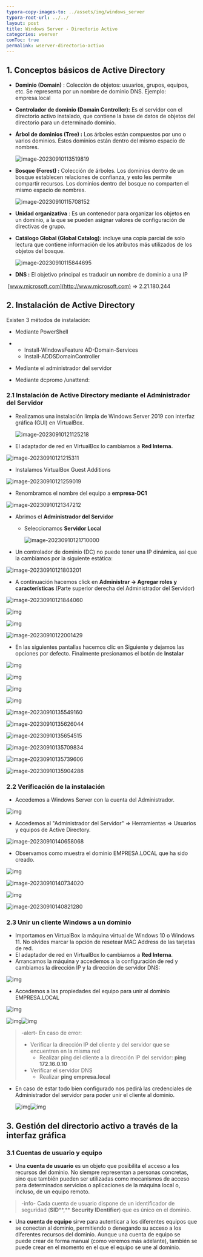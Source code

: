 ```yaml
---
typora-copy-images-to: ../assets/img/windows_server
typora-root-url: ../../
layout: post
title: Windows Server - Directorio Activo
categories: wserver
conToc: true
permalink: wserver-directorio-activo
---
```


## 1. Conceptos básicos de Active Directory

- **Dominio (Domain)** : Colección de objetos: usuarios, grupos, equipos, etc. Se representa por un nombre de dominio DNS. Ejemplo: empresa.local

- **Controlador de dominio (Domain Controller):** Es el servidor con el directorio activo instalado, que contiene la base de datos de objetos del directorio para un determinado dominio. 

- **Árbol de dominios (Tree) :** Los árboles están compuestos por uno o varios dominios. Estos dominios están dentro del mismo espacio de nombres.

  ![image-20230910113519819](/aso/assets/img/windows_server/image-20230910113519819.png)

- **Bosque (Forest) :** Colección de árboles. Los dominios dentro de un bosque establecen relaciones de confianza, y esto les permite compartir recursos. Los dominios dentro del bosque no comparten el mismo espacio de nombres.

  ![image-20230910115708152](/aso/assets/img/windows_server/image-20230910115708152.png)

- **Unidad organizativa** : Es un contenedor para organizar los objetos en un dominio, a la que se pueden asignar valores de configuración de directivas de grupo.

- **Catálogo Global (Global Catalog):** incluye una copia parcial de solo lectura que contiene información de los atributos más utilizados de los objetos del bosque.

  ![image-20230910115844695](/aso/assets/img/windows_server/image-20230910115844695.png)

- **DNS :** El objetivo principal es traducir un nombre de dominio a una IP

​	[www.microsoft.com](http://www.microsoft.com) => 2.21.180.244

## 2. Instalación de Active Directory

Existen 3 métodos de instalación:

- Mediante PowerShell

- - Install-WindowsFeature AD-Domain-Services
  - Install-ADDSDomainController

- Mediante el administrador del servidor

- Mediante dcpromo /unattend:<path> 

### 2.1 Instalación de Active Directory mediante el Administrador del Servidor

- Realizamos una instalación limpia de Windows Server 2019 con interfaz gráfica (GUI) en VirtualBox. 

  ![image-20230910121125218](/aso/assets/img/windows_server/image-20230910121125218.png)

- El adaptador de red en VirtualBox lo cambiamos a **Red Interna.**

![image-20230910121215311](/aso/assets/img/windows_server/image-20230910121215311.png)

- Instalamos VirtualBox Guest Additions 

![image-20230910121259019](/aso/assets/img/windows_server/image-20230910121259019.png)

- Renombramos el nombre del equipo a **empresa-DC1**

![image-20230910121347212](/aso/assets/img/windows_server/image-20230910121347212.png)

- Abrimos el **Administrador del Servidor**

  - Seleccionamos **Servidor Local**

    ![image-20230910121710000](/aso/assets/img/windows_server/image-20230910121710000.png)

- Un controlador de dominio (DC) no puede tener una IP dinámica, así que la cambiamos por la siguiente estática:

![image-20230910121803201](/aso/assets/img/windows_server/image-20230910121803201.png)



- A continuación hacemos click en **Administrar -> Agregar roles y características** (Parte superior derecha del Administrador del Servidor)

![image-20230910121844060](/aso/assets/img/windows_server/image-20230910121844060.png)

![img](https://lh4.googleusercontent.com/Y5areCLP1bKHQ-iTCb89jfMnE4qnmUbBk9UplMlAMunAipnZ0f5XDhoBPhR8Rbjdxm46Po2cvAZpoxYFmfQLx9eoyPWJrMWlzi9aXRu6gPUZo-bM_NdRA9JOOy1760dU8K-wSun7_qCMY5eHXFuPe4Jk=s2048)

![img](https://lh4.googleusercontent.com/IJLTPO1XUX0QTxemfPECs8LjP1VO5jw-TzMsxplaVnKoCbhfZDX0Rb3YJ0ZtFk4q7ZACFRY7y0hKO4r0M6rEaqMIVZUglfOn_71G1V8O4xft91O7jHxT2mpQawUAmc-BYFc-P6ZdcxD3w7NtmuHr4Ff6=s2048)



![image-20230910122001429](/aso/assets/img/windows_server/image-20230910122001429.png)

- En las siguientes pantallas hacemos clic en Siguiente y dejamos las opciones por defecto. Finalmente presionamos el botón de **Instalar**

![img](https://lh6.googleusercontent.com/3lGshqsZ3s49c7fxaH2EnCNU4sLnGftoWMjcaOYS65OxnfM4ifrP4x2CS4cuWtRxeibVV8-A_sfiZI7yuPkkXuii9AhMM2G-zD7ktwjIy6pli-w7GRrT-Bw8UlTV5l50F1KCShxtp8XiSfhIXJhr6STY=s2048)

![img](https://lh4.googleusercontent.com/eEE-jvDDhbGiABwjbpOKlVCneSW9zEl-UYF7DPOx1kPasyL_yLtav5kbt2h8PpNN9keOFFNiBEmMqR7A4xN8q6DAH6OQKVX5wyowTaZx7vSH607YIwOeKLAMQM0FHW6c0ezRiiwfSWqhk6xzs7Fn5CHk=s2048)

![img](https://lh5.googleusercontent.com/Y-uBy35sDydQuu3RaGicxKMh7_t92npEunPy-h5FGcviszT52pfgJRakRBZBW2WIWLmWpalh7WK9yCSAGXjfcnbajOrThaMgB_lZ0FyYyR5kcPNShLvrrgeySEAOZ578ZKwptPKlMprifZAaJwzX5K0i=s2048)

![img](https://lh4.googleusercontent.com/B_Bew_qhCmNfTdaSTAQYMqyFXdgvjIj_zqybRNCnyu21MvPAJOu-4jVoMCuuUORDNamCo8ytBXSMZzzBDIRZeEj6h3IZhpZ6yRUP6gnrJdyCxRTWVFhhv9U4JkFX4cA7UhjnoJewLJ6zQZe3YnWBzUyn=s2048)

![image-20230910135549160](/aso/assets/img/windows_server/image-20230910135549160.png)



![image-20230910135626044](/aso/assets/img/windows_server/image-20230910135626044.png)

![image-20230910135654515](/aso/assets/img/windows_server/image-20230910135654515.png)



![image-20230910135709834](/aso/assets/img/windows_server/image-20230910135709834.png)

![image-20230910135739606](/aso/assets/img/windows_server/image-20230910135739606.png)

![image-20230910135904288](/aso/assets/img/windows_server/image-20230910135904288.png)



### 2.2 Verificación de la instalación

- Accedemos a Windows Server con la cuenta del Administrador.

![img](https://lh4.googleusercontent.com/_pzepUPUa9uAJgd64nLVq_Cyx4O1sOAMh-Km4dp-FKzPiFaL4SGFy1J-WwHfGYxLmNDwrphjVoO5BziKPcyut0Dtk7aIpqXw7lQcRT-epU24wjcm3e1Mbp4-uEmEhXsWUWRDOLtAJ4jxB_bE_JEVnjlx=s2048)



- Accedemos al "Administrador del Servidor" => Herramientas => Usuarios y equipos de Active Directory.

![image-20230910140658068](/aso/assets/img/windows_server/image-20230910140658068.png)



- Observamos como muestra el dominio EMPRESA.LOCAL que ha sido creado.

![img](https://lh4.googleusercontent.com/XMNFOPF6eD602OgPNsYUfxJLu99CpQQO0mcDOb4C5KWXw4UAVCVQpDnuYc57KeFziRTcAHgQgJyMm-bqZxqhnEk_FdeSgLKOeL4d0JoIevliBSqiLsLTdcmdSe_5v4AEBm8lOZ08-MQN8vYRULlqA0_F=s2048)

![image-20230910140734020](/aso/assets/img/windows_server/image-20230910140734020.png)

![img](https://lh4.googleusercontent.com/yUmDVglpYez9_IevKSIxAq85vDDmcoanZImBxXvEOVMyQlTQD1GaLa7_XylzpVjq1jiyPez5EmiloBSZG5FmBXXjScZA5GB5sk_kHDSRa8DycTl2UAFNOdcerHY0KnuqB2WyPw6VmDS-lbkUEvaCjs-8=s2048)

![image-20230910140821280](/aso/assets/img/windows_server/image-20230910140821280.png)



### 2.3 Unir un cliente Windows a un dominio

- Importamos en VirtualBox la máquina virtual de Windows 10 o Windows 11. No olvides marcar la opción de resetear MAC Address de las tarjetas de red.
- El adaptador de red en VirtualBox lo cambiamos a **Red Interna**.
- Arrancamos la máquina y accedemos a la configuración de red y cambiamos la dirección IP y la dirección de servidor DNS:

![img](https://lh6.googleusercontent.com/DClXtRLy_ykYb6i2GpuQoZYWRApAlmgr7Tt_96fZ21jIUIjK6au9lM6iRrn2BlNQ1WEwzapF81kw3plkN1LDWtBOc3yIy7yIB8H8aXuFfeCslvA031tfL-A6X6vyJ1PWRFoebxlyWjW1SKiDWoxgvf4D=s2048)

- Accedemos a las propiedades del equipo para unir al dominio EMPRESA.LOCAL

![img](https://lh4.googleusercontent.com/epg1ZGhuuG_AX-rBv2srTRyGk_8JXYEBGx2ZkHFCPCMaZ0ue_ixhmnbLIHbF_WzFkqeLV8PogvJouGoBY863NGRwYF-Wb3LHU4r77sRIlyFVMFqpKBfOy_1rWtDXSZpwZpCbALDi8AVpeNKuKw_MpZ7O=s2048)

![img](https://lh5.googleusercontent.com/EIH2MrLwMu99fpTre9bzCoTaLcGZDg1RhbGOk0tGhqwwetRDqk7T4FAkBYvc4lPqf2P9HCKApAzWE5a_kvTSBZKsnEw8kjanKexMxsUcsbVHLpKKXTYihPyukGbf8wpKKHQ_2te_q3vaZ346bhXK8odb=s2048)![img](https://lh5.googleusercontent.com/KKpciExE__zrDR_dERIZfS0Po23AuAysGFu49BovLcgfSJChLK9ZGNjYa5UelqzvirfTIsbQhVNd-gycm7H2uhPV4o1LeQdV53yAIdzA-JAV51eWf18rSRgQs_KPk2w8aLcV4sPM7Dl956pXf3jDrUhl=s2048)



> -alert- En caso de error:
>
> - Verificar la dirección IP del cliente y del servidor que se encuentren en la misma red
>   - Realizar ping del cliente a la dirección IP del servidor: **ping 172.16.0.10**
> - Verificar el servidor DNS
>   - Realizar **ping empresa.local**

- En caso de estar todo bien configurado nos pedirá las credenciales de Administrador del servidor para poder unir el cliente al dominio.

  ![img](https://lh6.googleusercontent.com/QD8nqguTaESykSu8ubgkESKdAYldxqxCKxWKtxlMAtYa20CgxyoFKy1eoX6S3VNDu0vDU0zRgULAL4LjO5D4We9wt69RPKnUHWB-Mo5PDY3-jrldYDGWAOYf63ThYxkX7jRrBDWWFb55tbcjX-qJg_k4=s2048)![img](https://lh3.googleusercontent.com/qGEF309tmQmpKGThQWXFpOF2QFETP4OvPj6NnJRwq39vrul9yAEq4vjMq7z39cAN6Lne7677jrOfhE6Rm9aEoyqUoJlBoqy5wbZzZzSplsDZ6_gVORu2gCzHM0ZuoEgGVT1MxlHe1qhYW9ZZv-D_ayrg=s2048)

  

## 3. Gestión del directorio activo a través de la interfaz gráfica

### 3.1 Cuentas de usuario y equipo

- Una **cuenta de usuario** es un objeto que posibilita el acceso a los recursos del dominio. No siempre representan a personas concretas, sino que también pueden ser utilizadas como mecanismos de acceso para determinados servicios o aplicaciones de la máquina local o, incluso, de un equipo remoto. 

>  -info- Cada cuenta de usuario dispone de un identificador de seguridad (**SID****,** **Security IDentifier**) que es único en el dominio.

- Una **cuenta de equipo** sirve para autenticar a los diferentes equipos que se conectan al dominio, permitiendo o denegando su acceso a los diferentes recursos del dominio. Aunque una cuenta de equipo se puede crear de forma manual (como veremos más adelante), también se puede crear en el momento en el que el equipo se une al dominio.
